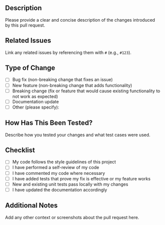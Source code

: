 ## Description
Please provide a clear and concise description of the changes introduced by this pull request.

## Related Issues
Link any related issues by referencing them with `#` (e.g., `#123`).

## Type of Change
- [ ] Bug fix (non-breaking change that fixes an issue)
- [ ] New feature (non-breaking change that adds functionality)
- [ ] Breaking change (fix or feature that would cause existing functionality to not work as expected)
- [ ] Documentation update
- [ ] Other (please specify):

## How Has This Been Tested?
Describe how you tested your changes and what test cases were used.

## Checklist
- [ ] My code follows the style guidelines of this project
- [ ] I have performed a self-review of my code
- [ ] I have commented my code where necessary
- [ ] I have added tests that prove my fix is effective or my feature works
- [ ] New and existing unit tests pass locally with my changes
- [ ] I have updated the documentation accordingly

## Additional Notes
Add any other context or screenshots about the pull request here.

